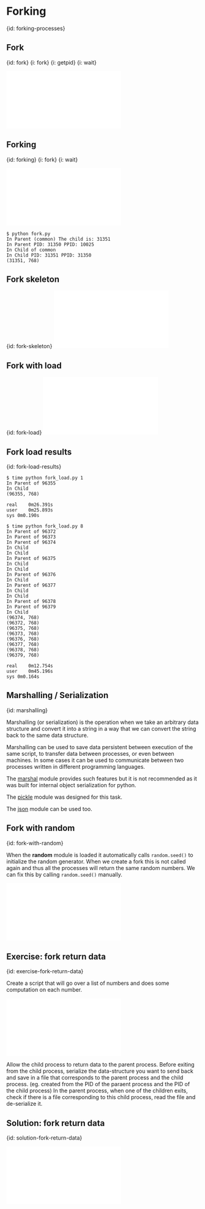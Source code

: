 # Forking
{id: forking-processes}

## Fork
{id: fork}
{i: fork}
{i: getpid}
{i: wait}

![](examples/fork/simple_fork.py)

## Forking
{id: forking}
{i: fork}
{i: wait}

![](examples/fork/fork.py)

```
$ python fork.py
In Parent (common) The child is: 31351
In Parent PID: 31350 PPID: 10025
In Child of common
In Child PID: 31351 PPID: 31350
(31351, 768)
```


## Fork skeleton
{id: fork-skeleton}
![](examples/fork/fork_skeleton.py)


## Fork with load
{id: fork-load}
![](examples/fork/fork_load.py)


## Fork load results
{id: fork-load-results}

```
$ time python fork_load.py 1
In Parent of 96355
In Child
(96355, 768)

real    0m26.391s
user    0m25.893s
sys 0m0.190s
```

```
$ time python fork_load.py 8
In Parent of 96372
In Parent of 96373
In Parent of 96374
In Child
In Child
In Parent of 96375
In Child
In Child
In Parent of 96376
In Child
In Parent of 96377
In Child
In Child
In Parent of 96378
In Parent of 96379
In Child
(96374, 768)
(96372, 768)
(96375, 768)
(96373, 768)
(96376, 768)
(96377, 768)
(96378, 768)
(96379, 768)

real    0m12.754s
user    0m45.196s
sys 0m0.164s
```


## Marshalling / Serialization
{id: marshalling}


Marshalling (or serialization) is the operation when we take an arbitrary
data structure and convert it into a string in a way that we can convert
the string back to the same data structure.

Marshalling can be used to save data persistent between execution of the same
script, to transfer data between processes, or even between machines.
In some cases it can be used to communicate between two processes written in
different programming languages.

The [marshal](http://docs.python.org/library/marshal.html) module
provides such features but it is not recommended as it was built
for internal object serialization for python.

The [pickle](http://docs.python.org/library/pickle.html) module was designed for this task.

The [json](https://docs.python.org/library/json.html) module can be used too.



## Fork with random
{id: fork-with-random}


When the **random** module is loaded it automatically calls `random.seed()` to initialize the
random generator. When we create a fork this is not called again and thus all the processes
will return the same random numbers. We can fix this by calling `random.seed()` manually.


![](examples/fork/forkrand.py)

## Exercise: fork return data
{id: exercise-fork-return-data}

Create a script that will go over a list of numbers and does some computation on each number.

![](examples/fork/compute.py)

Allow the child process to return data to the parent process. Before exiting from the child process, serialize the data-structure you want to send back and save
in a file that corresponds to the parent process and the child process. (eg. created from the PID of the paraent process and the PID of the child process)
In the parent process, when one of the children exits, check if there is a file corresponding to this child process, read the file and de-serialize it.


## Solution: fork return data
{id: solution-fork-return-data}

![](examples/fork/compute_with_fork.py)
